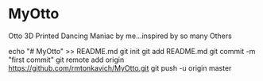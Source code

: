 # MyOtto
Otto 3D Printed Dancing Maniac by me...inspired by so many Others

echo "# MyOtto" >> README.md
git init
git add README.md
git commit -m "first commit"
git remote add origin https://github.com/rmtonkavich/MyOtto.git
git push -u origin master

